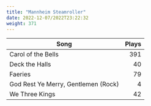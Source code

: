 ```yaml
---
title: "Mannheim Steamroller"
date: 2022-12-07/2022T23:22:32
weight: 371
---
```




 Song | Plays 
----- | -----:
Carol of the Bells | 391
Deck the Halls | 40
Faeries | 79
God Rest Ye Merry, Gentlemen (Rock) | 4
We Three Kings | 42
